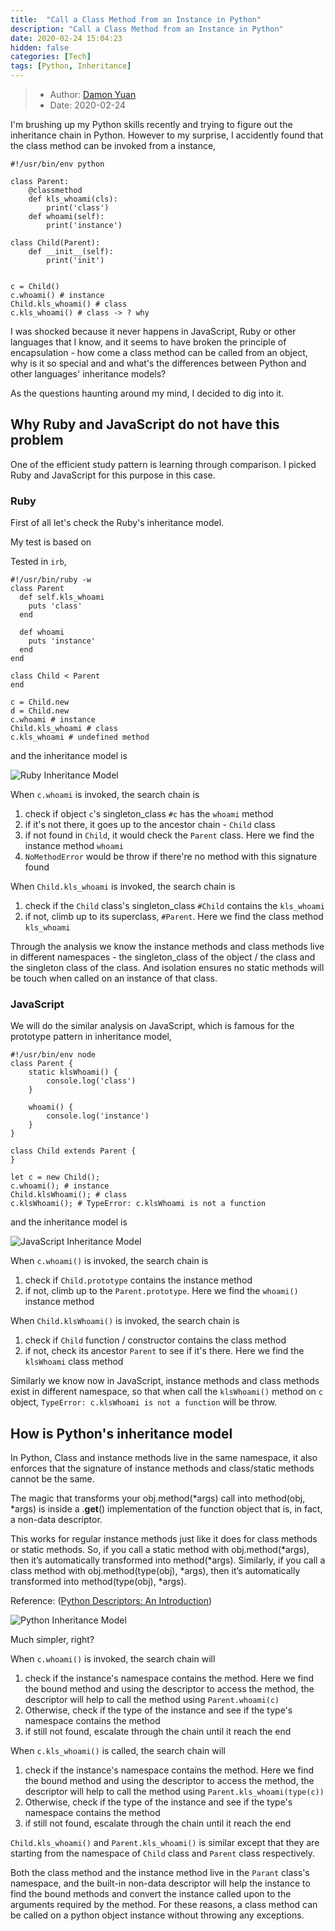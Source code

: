 ```yaml
---
title:  "Call a Class Method from an Instance in Python"
description: "Call a Class Method from an Instance in Python"
date: 2020-02-24 15:04:23
hidden: false
categories: [Tech]
tags: [Python, Inheritance]
---
```


> * Author: [Damon Yuan](https://www.damonyuan.com)
> * Date: 2020-02-24

I'm brushing up my Python skills recently and trying to figure out the inheritance chain in Python. However to my surprise, I accidently found that the class method can be invoked from a instance,

```
#!/usr/bin/env python

class Parent:
    @classmethod
    def kls_whoami(cls):
        print('class')
    def whoami(self):
        print('instance')     

class Child(Parent):
    def __init__(self):
        print('init')
     

c = Child()
c.whoami() # instance
Child.kls_whoami() # class
c.kls_whoami() # class -> ? why
```

I was shocked because it never happens in JavaScript, Ruby or other languages that I know, and it seems to have broken the principle of encapsulation - how come a class method can be called from an object, why is it so special and and what's the differences between Python and other languages' inheritance models?

As the questions haunting around my mind, I decided to dig into it.

## Why Ruby and JavaScript do not have this problem

One of the efficient study pattern is learning through comparison. I picked Ruby and JavaScript for this purpose in this case.

### Ruby

First of all let's check the Ruby's inheritance model. 

My test is based on 

Tested in `irb`,
```
#!/usr/bin/ruby -w
class Parent
  def self.kls_whoami
    puts 'class'
  end

  def whoami
    puts 'instance'
  end
end

class Child < Parent
end

c = Child.new
d = Child.new
c.whoami # instance
Child.kls_whoami # class
c.kls_whoami # undefined method
```

and the inheritance model is

![Ruby Inheritance Model]({{site.url}}/images/2020-02-24-call-a-class-method-from-an-instance-in-python/ruby_inheritance_model.png "Ruby Inheritance Model")  

When `c.whoami` is invoked, the search chain is 

   1. check if object `c`'s singleton_class `#c` has the `whoami` method 
   2. if it's not there, it goes up to the ancestor chain - `Child` class
   3. if not found in `Child`, it would check the `Parent` class. Here we find the instance method `whoami`
   4. `NoMethodError` would be throw if there're no method with this signature found

When `Child.kls_whoami` is invoked, the search chain is    

   1. check if the `Child` class's singleton_class `#Child` contains the `kls_whoami`
   2. if not, climb up to its superclass, `#Parent`. Here we find the class method `kls_whoami`

Through the analysis we know the instance methods and class methods live in different namespaces - the singleton_class of the object / the class and the singleton class of the class. And isolation ensures no static methods will be touch when called on an instance of that class.

### JavaScript

We will do the similar analysis on JavaScript, which is famous for the prototype pattern in inheritance model,

```
#!/usr/bin/env node
class Parent {
    static klsWhoami() {
        console.log('class')
    }    

    whoami() { 
        console.log('instance')
    }    
}

class Child extends Parent {
}

let c = new Child();
c.whoami(); # instance
Child.klsWhoami(); # class
c.klsWhoami(); # TypeError: c.klsWhoami is not a function
```

and the inheritance model is

![JavaScript Inheritance Model]({{site.url}}/images/2020-02-24-call-a-class-method-from-an-instance-in-python/js_inheritance_model.png "JavaScript Inheritance Model")  

When `c.whoami()` is invoked, the search chain is 

   1. check if `Child.prototype` contains the instance method
   2. if not, climb up to the `Parent.prototype`. Here we find the `whoami()` instance method

When `Child.klsWhoami()` is invoked, the search chain is      

   1. check if `Child` function / constructor contains the class method
   2. if not, check its ancestor `Parent` to see if it's there. Here we find the `klsWhoami` class method

Similarly we know now in JavaScript, instance methods and class methods exist in different namespace, so that when call the `klsWhoami()` method on `c` object, `TypeError: c.klsWhoami is not a function` will be throw.

## How is Python's inheritance model

In Python, Class and instance methods live in the same namespace, it also enforces that the signature of instance methods and class/static methods cannot be the same.

The magic that transforms your obj.method(*args) call into method(obj, *args) is inside a .__get__() implementation of the function object that is, in fact, a non-data descriptor.

This works for regular instance methods just like it does for class methods or static methods. So, if you call a static method with obj.method(*args), then it’s automatically transformed into method(*args). Similarly, if you call a class method with obj.method(type(obj), *args), then it’s automatically transformed into method(type(obj), *args).

Reference: ([Python Descriptors: An Introduction](https://realpython.com/python-descriptors/))

![Python Inheritance Model]({{site.url}}/images/2020-02-24-call-a-class-method-from-an-instance-in-python/python_inheritance_model.png "Python Inheritance Model")

Much simpler, right?

When `c.whoami()` is invoked, the search chain will

   1. check if the instance's namespace contains the method. Here we find the bound method and using the descriptor to access the method, the descriptor will help to call the method using `Parent.whoami(c)`
   2. Otherwise, check if the type of the instance and see if the type's namespace contains the method
   3. if still not found, escalate through the chain until it reach the end

When `c.kls_whoami()` is called, the search chain will

   1. check if the instance's namespace contains the method. Here we find the bound method and using the descriptor to access the method, the descriptor will help to call the method using `Parent.kls_whoami(type(c))`
   2. Otherwise, check if the type of the instance and see if the type's namespace contains the method
   3. if still not found, escalate through the chain until it reach the end

`Child.kls_whoami()` and `Parent.kls_whoami()` is similar except that they are starting from the namespace of `Child` class and `Parent` class respectively.

Both the class method and the instance method live in the `Parant` class's namespace, and the built-in non-data descriptor will help the instance to find the bound methods and convert the instance called upon to the arguments required by the method. For these reasons, a class method can be called on a python object instance without throwing any exceptions.


